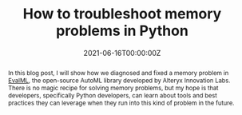---
title: "How to troubleshoot memory problems in Python"
authors:
- admin
date: "2021-06-16T00:00:00Z"
doi: ""

# Schedule page publish date (NOT publication's date).
publishDate: "2021-08-20T00:00:00Z"

# Publication type.
# Legend: 0 = Uncategorized; 1 = Conference paper; 2 = Journal article;
# 3 = Preprint / Working Paper; 4 = Report; 5 = Book; 6 = Book section;
# 7 = Thesis; 8 = Patent
publication_types: ["0"]


abstract: In this blog post, I will show how we diagnosed and fixed a memory problem in [EvalML](https://github.com/alteryx/evalml), the open-source AutoML library developed by Alteryx Innovation Labs. There is no magic recipe for solving memory problems, but my hope is that developers, specifically Python developers, can learn about tools and best practices they can leverage when they run into this kind of problem in the future.

# Summary. An optional shortened abstract.
summary: I provide a case study of how to debug memory problems in python using open source tools. Covered in the [Real Python Podcast](https://realpython.com/podcasts/rpp/68/#t=2368)! 

tags:
- Source Themes
featured: true

links:
- name: Blog
  url: https://innovation.alteryx.com/how-to-troubleshoot-memory-problems-in-python/
- name: Real Python Podcast
  url: https://realpython.com/podcasts/rpp/68/#t=2368
url_pdf:
url_code: ''
url_dataset: ''
url_poster: ''
url_project: ''
url_slides: ''
url_source: ''
url_video: ''

# Featured image
# To use, add an image named `featured.jpg/png` to your page's folder. 
image:
  caption: 'Image credit: [**Unsplash**](https://unsplash.com/photos/pLCdAaMFLTE)'
  focal_point: ""
  preview_only: false

# Associated Projects (optional).
#   Associate this publication with one or more of your projects.
#   Simply enter your project's folder or file name without extension.
#   E.g. `internal-project` references `content/project/internal-project/index.md`.
#   Otherwise, set `projects: []`.
projects:
- []

# Slides (optional).
#   Associate this publication with Markdown slides.
#   Simply enter your slide deck's filename without extension.
#   E.g. `slides: "example"` references `content/slides/example/index.md`.
#   Otherwise, set `slides: ""`.
slides: ""
---